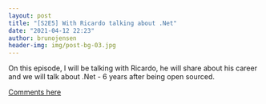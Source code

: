 ```yaml
---
layout: post
title: "[S2E5] With Ricardo talking about .Net"
date: "2021-04-12 22:23"
author: brunojensen
header-img: img/post-bg-03.jpg
---
```


On this episode, I will be talking with Ricardo, he will share about his career and we will talk about .Net - 6 years after being open sourced.

[Comments here](https://github.com/the-unknown-developer-podcast/the-unknown-developer-podcast.github.com/discussions)
